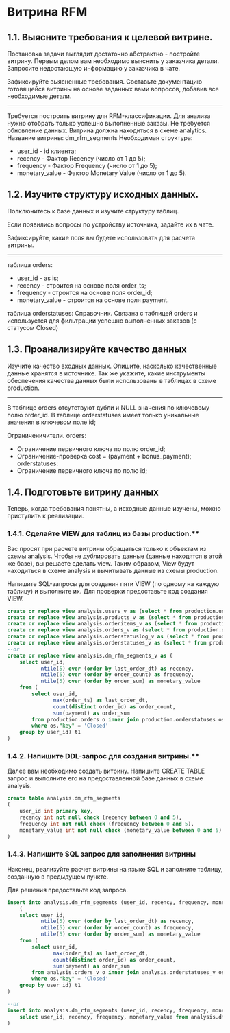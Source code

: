 # Витрина RFM

## 1.1. Выясните требования к целевой витрине.

Постановка задачи выглядит достаточно абстрактно - постройте витрину. Первым делом вам необходимо выяснить у заказчика детали. Запросите недостающую информацию у заказчика в чате.

Зафиксируйте выясненные требования. Составьте документацию готовящейся витрины на основе заданных вами вопросов, добавив все необходимые детали.

-----------

Требуется построить витрину для RFM-классификации. Для анализа нужно отобрать только успешно выполненные заказы. Не требуется обновление данных. Витрина должна находиться в схеме analytics.
Название витрины: dm_rfm_segments
Необходимая структура:
- user_id - id клиента;
- recency - Фактор Recency (число от 1 до 5);
- frequency - Фактор Frequency (число от 1 до 5);
- monetary_value - Фактор Monetary Value (число от 1 до 5).



## 1.2. Изучите структуру исходных данных.

Полключитесь к базе данных и изучите структуру таблиц.

Если появились вопросы по устройству источника, задайте их в чате.

Зафиксируйте, какие поля вы будете использовать для расчета витрины.

-----------
таблица orders:
- user_id - as is;
- recency - строится на основе поля order_ts;
- frequency - строится на основе поля order_id;
- monetary_value - строится на основе поля payment.

таблица orderstatuses:
Справочник. Связана с таблицей orders и используется для фильтрации успешно выполненных заказов (с статусом Closed)


## 1.3. Проанализируйте качество данных

Изучите качество входных данных. Опишите, насколько качественные данные хранятся в источнике. Так же укажите, какие инструменты обеспечения качества данных были использованы в таблицах в схеме production.

-----------

В таблице orders отсутствуют дубли и NULL значения по ключевому полю order_id. 
В таблице orderstatuses имеет только уникальные значения в ключевом поле id;

Ограниченичители. 
orders:
- Ограничение первичного ключа по полю order_id;
- Ограничение-проверка cost = (payment + bonus_payment);
orderstatuses:
- Ограничение первичного ключа по полю id;


## 1.4. Подготовьте витрину данных

Теперь, когда требования понятны, а исходные данные изучены, можно приступить к реализации.

### 1.4.1. Сделайте VIEW для таблиц из базы production.**

Вас просят при расчете витрины обращаться только к объектам из схемы analysis. Чтобы не дублировать данные (данные находятся в этой же базе), вы решаете сделать view. Таким образом, View будут находиться в схеме analysis и вычитывать данные из схемы production. 

Напишите SQL-запросы для создания пяти VIEW (по одному на каждую таблицу) и выполните их. Для проверки предоставьте код создания VIEW.

```SQL
create or replace view analysis.users_v as (select * from production.users);
create or replace view analysis.products_v as (select * from production.products);
create or replace view analysis.orderitems_v as (select * from production.orderitems);
create or replace view analysis.orders_v as (select * from production.orders);
create or replace view analysis.orderstatuslog_v as (select * from production.orderstatuslog);
create or replace view analysis.orderstatuses_v as (select * from production.orderstatuses);
--or 
create or replace view analysis.dm_rfm_segments_v as (
	select user_id, 
	       ntile(5) over (order by last_order_dt) as recency,
	       ntile(5) over (order by order_count) as frequency,
	       ntile(5) over (order by order_sum) as monetary_value
	from (
		select user_id, 
			   max(order_ts) as last_order_dt,
			   count(distinct order_id) as order_count,
			   sum(payment) as order_sum
		from production.orders o inner join production.orderstatuses os on o.status = os.id
		where os."key" = 'Closed'
	group by user_id) t1 
)
```

### 1.4.2. Напишите DDL-запрос для создания витрины.**

Далее вам необходимо создать витрину. Напишите CREATE TABLE запрос и выполните его на предоставленной базе данных в схеме analysis.

```SQL
create table analysis.dm_rfm_segments
(
	user_id int primary key,
	recency int not null check (recency between 0 and 5),
	frequency int not null check (frequency between 0 and 5),
	monetary_value int not null check (monetary_value between 0 and 5)
)
```

### 1.4.3. Напишите SQL запрос для заполнения витрины

Наконец, реализуйте расчет витрины на языке SQL и заполните таблицу, созданную в предыдущем пункте.

Для решения предоставьте код запроса.

```SQL
insert into analysis.dm_rfm_segments (user_id, recency, frequency, monetary_value)
    (
    select user_id, 
	       ntile(5) over (order by last_order_dt) as recency,
	       ntile(5) over (order by order_count) as frequency,
	       ntile(5) over (order by order_sum) as monetary_value
	from (
		select user_id, 
			   max(order_ts) as last_order_dt,
			   count(distinct order_id) as order_count,
			   sum(payment) as order_sum
		from analysis.orders_v o inner join analysis.orderstatuses_v os on o.status = os.id
		where os."key" = 'Closed'
	group by user_id) t1 
)

--or
insert into analysis.dm_rfm_segments (user_id, recency, frequency, monetary_value) (
	select user_id, recency, frequency, monetary_value from analysis.dm_rfm_segments_v
)
```



